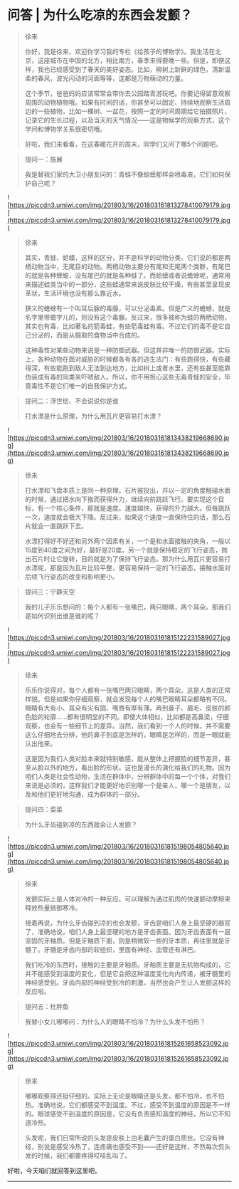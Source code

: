 # 问答 | 为什么吃凉的东西会发颤？

> 徐来
> 
> 你好，我是徐来，欢迎你学习我的专栏《给孩子的博物学》。我生活在北京，这座城市在中国的北方，相比南方，春季来得要晚一些。但是，即便这样，我也已经感受到了春天的美好姿态。比如，柳树上新鲜的绿色，清新温柔的春风，波光闪动的河面等等，这都是万物萌动的力量。
> 
> 这个季节，爸爸妈妈应该常常会带你去公园踏青游玩吧。你要记得留意观察周围的动物植物哦。如果有时间的话，你甚至可以固定、持续地观察生活周边的一些植物，比如一棵树、一盆花，按照一定的时间周期给它拍摄照片，记录它的生长过程，以及当天的天气情况——这是物候学的观察方式，这个学问和博物学关系很密切哦。
> 
> 好啦，我们来看看，在这春暖花开的周末，同学们又问了哪5个问题吧。

> 提问一：施展
> 
> 我是替我们家的大卫小朋友问的：青蛙不像蛤蟆那样会喷毒液，它们如何保护自己呢？

![https://piccdn3.umiwi.com/img/201803/16/201803161813278410079179.jpg](https://piccdn3.umiwi.com/img/201803/16/201803161813278410079179.jpg)

> 徐来
> 
> 其实，青蛙、蛤蟆，这样的区分，并不是科学的动物分类。它们说的都是两栖动物当中，无尾目的动物。两栖动物主要分有尾和无尾两个类群，有尾巴的就是各种蝾螈，没有尾巴的就是各种蛙了。而蛤蟆或者说蟾蜍呢，通常用来描述蛙类当中的一部分，这些蛙通常来说皮肤比较干燥，有些甚至呈现皮革状，生活环境也没有那么靠近水。
> 
> 狭义的蟾蜍有一个叫耳后腺的毒腺，可以分泌毒素。但是广义的蟾蜍，就是名字里带蟾字儿的，则没有这个毒腺。反过来，很多被称为蛙的两栖动物，其实也有毒，比如著名的箭毒蛙，有些箭毒蛙有毒。不过它们的毒不是它自己分泌的，而是从摄取的食物当中合成的。
> 
> 这种毒性对某些动物来说是一种防御武器。但这并非唯一的防御武器。实际上，各种动物在面对威胁的时候都各有各的逃生法门：有些跑得快，有些藏得深，有些能跑到敌人无法到达地方，比如树上或者水里，还有些甚至能靠伪装成有毒的同类来吓唬敌人。所以，你不用担心这些无毒青蛙的安全，毕竟毒性不是它们唯一的自我保护方式。

> 提问二：浮世绘、不会说说你是谁
> 
> 打水漂是什么原理，为什么用瓦片更容易打水漂？

![https://piccdn3.umiwi.com/img/201803/16/201803161813438219668690.jpg](https://piccdn3.umiwi.com/img/201803/16/201803161813438219668690.jpg)

> 徐来
> 
> 打水漂和飞盘本质上是同一种原理。石片被投出，并以一定的角度触碰水面的时候，通过把水向下推而获得升力，继续向前跳跃飞行。要实现这个目标，有一个核心条件，那就是速度。速度越快，获得的升力越大。但每跳跃一次，速度就会极大下降。反过来，如果这个速度一直保持住的话，那么石片就会一直跳跃下去。
> 
> 水漂打得好不好还和另外两个因素有关，一个是和水面接触的夹角，一般以15度到40度之间为好，最好是20度。另一个就是保持稳定的飞行姿态，抛出石片时让它旋转，目的就是为了保持飞行姿态。那为什么用瓦片更容易打水漂呢，那是因为瓦片比较平整，更容易保持一定的飞行姿态，接触水面对后续飞行姿态的改变和影响更小。

> 提问三：宁静天空
> 
> 我的儿子乐乐想问的：每个人都有一张嘴巴，两只眼睛，两个耳朵。那我们是如何识别出谁是谁的呢？

![https://piccdn3.umiwi.com/img/201803/16/201803161815122231589027.jpg](https://piccdn3.umiwi.com/img/201803/16/201803161815122231589027.jpg)

> 徐来
> 
> 乐乐你说得对，每个人都有一张嘴巴两只眼睛，两个耳朵。这是人类的正常样貌。但是如果你仔细观察，就会发现每个人的嘴巴眼睛耳朵都略有不同。眼睛有大有小、耳朵有尖有圆、嘴唇有厚有薄。再到鼻子、眉毛、皮肤的颜色脸的轮廓……都有很明显的不同。即使大体相似，比如都是高鼻梁，仔细观察，也会有一些细节上的差异。当然，我们看到一个人的时候，并不需要这么仔细地去分辨，他的鼻子到底是怎样的，眼睛是怎样的，而是一眼就能认出他来。
> 
> 这是因为我们人类对脸本来就特别敏感，能从整体上把握脸的细节差异，甚至从脸以外的地方，看出脸的形状。这也是漫长的演化给我们的礼物。因为咱们人类是社会性动物，生活在群体中，分辨群体中的每一个个体，对我们来说是必须的，这样我们才能更好地识别哪一个是亲人，哪一个是朋友，以及和他们更好地沟通，成为群体的一部分。

> 提问四：菜菜
> 
> 为什么牙齿碰到凉的东西就会让人发颤？

![https://piccdn3.umiwi.com/img/201803/16/201803161815198054805640.jpg](https://piccdn3.umiwi.com/img/201803/16/201803161815198054805640.jpg)

> 徐来
> 
> 发颤实际上是人体对冷的一种反应。可以理解为通过肌肉的快速颤动摩擦来释放热量抵御寒冷。    
> 
> 
> 
> 接着再说，为什么牙齿碰到凉的也会发颤，牙齿是咱们人身上最坚硬的器官了，准确地说，咱们人身上最坚硬的地方是牙齿表面。因为牙齿表面有一层坚固的牙釉质。但是牙釉质下面，则是稍微软一些的牙本质，再往里就是牙髓了。牙髓是牙齿内部的软组织，里面有神经、血管还有淋巴。
> 
> 我们吃冷的东西时，接触的主要是牙釉质。牙釉质主要是无机物构成的，它并不能感受到温度的变化，但是它会把这种温度变化向内传递，被牙髓里的神经感受到。牙齿内部的神经受到冷的刺激，当然也会产生让人发颤这样的反应啦。

> 提问五：杜胖鱼
> 
> 我替小女儿嘟嘟问：为什么人的眼睛不怕冷？为什么头发不怕热？

![https://piccdn3.umiwi.com/img/201803/16/201803161815261658523092.jpg](https://piccdn3.umiwi.com/img/201803/16/201803161815261658523092.jpg)

> 徐来
> 
> 嘟嘟观察得还挺仔细的。实际上无论是眼睛还是头发，都不怕冷，也不怕热。准确地说，它们都感受不到温度。不过，感受不到温度的原因是不一样的。眼球感受不到温度的原因是，它没有负责感知温度的神经，所以它不知道冷热。
> 
> 头发呢，我们日常所说的头发是皮肤上由毛囊产生的蛋白质丝。它没有神经，别说是感受冷热了，连疼痛也感受不到——还好是这样，不然每次剪头发的时候，我们都要疼得哎哇乱叫了。

好啦，今天咱们就回答到这里吧。

---
